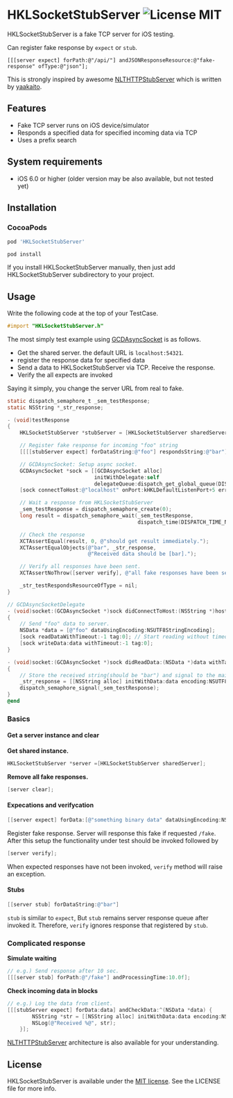 HKLSocketStubServer ![License MIT](https://go-shields.herokuapp.com/license-MIT-yellow.png) 
=================
HKLSocketStubServer is a fake TCP server for iOS testing.

Can register fake response by `expect` or `stub`.

```Objetive-C
[[[server expect] forPath:@"/api/"] andJSONResponseResource:@"fake-response" ofType:@"json"];
```

This is strongly inspired by awesome [NLTHTTPStubServer](https://github.com/yaakaito/NLTHTTPStubServer) which is written by [yaakaito](https://github.com/yaakaito).

## Features
- Fake TCP server runs on iOS device/simulator
- Responds a specified data for specified incoming data via TCP
- Uses a prefix search

## System requirements
- iOS 6.0 or higher (older version may be also available, but not tested yet)

## Installation
### CocoaPods

```ruby
pod 'HKLSocketStubServer'
```
```
pod install
```

If you install HKLSocketStubServer manually, then just add HKLSocketStubServer subdirectory to your project.


## Usage

Write the following code at the top of your TestCase.

```objective-c
#import "HKLSocketStubServer.h"
```

The most simply test example using [GCDAsyncSocket](https://github.com/robbiehanson/CocoaAsyncSocket) is as follows.

+ Get the shared server. the default URL is `localhost:54321`.
+ register the response data for specified data
+ Send a data to HKLSocketStubServer via TCP. Receive the response.
+ Verify the all expects are invoked

Saying it simply, you change the server URL from real to fake.

```objective-c
static dispatch_semaphore_t _sem_testResponse;
static NSString *_str_response;

- (void)testResponse
{
    HKLSocketStubServer *stubServer = [HKLSocketStubServer sharedServer];

    // Register fake response for incoming "foo" string
    [[[[stubServer expect] forDataString:@"foo"] respondsString:@"bar"];

    // GCDAsyncSocket: Setup async socket.
    GCDAsyncSocket *sock = [[GCDAsyncSocket alloc]
                            initWithDelegate:self
                            delegateQueue:dispatch_get_global_queue(DISPATCH_QUEUE_PRIORITY_DEFAULT, 0)];
    [sock connectToHost:@"localhost" onPort:kHKLDefaultListenPort+5 error:nil];

    // Wait a response from HKLSocketStubServer
    _sem_testResponse = dispatch_semaphore_create(0);
    long result = dispatch_semaphore_wait(_sem_testResponse,
                                          dispatch_time(DISPATCH_TIME_NOW, (int64_t)(3 * NSEC_PER_SEC)));

    // Check the response
    XCTAssertEqual(result, 0, @"should get result immediately.");
    XCTAssertEqualObjects(@"bar", _str_response,
                          @"Received data should be [bar].");

    // Verify all responses have been sent.
    XCTAssertNoThrow([server verify], @"all fake responses have been sent.");

    _str_testRespondsResourceOfType = nil;
}

// GCDAsyncSocketDelegate
- (void)socket:(GCDAsyncSocket *)sock didConnectToHost:(NSString *)host port:(uint16_t)port
{
    // Send "foo" data to server.
    NSData *data = [@"foo" dataUsingEncoding:NSUTF8StringEncoding];
    [sock readDataWithTimeout:-1 tag:0]; // Start reading without timeout
    [sock writeData:data withTimeout:-1 tag:0];
}

- (void)socket:(GCDAsyncSocket *)sock didReadData:(NSData *)data withTag:(long)tag
{
    // Store the received string(should be "bar") and signal to the main thread.
    _str_response = [[NSString alloc] initWithData:data encoding:NSUTF8StringEncoding];
    dispatch_semaphore_signal(_sem_testResponse);
}
@end
```

### Basics

#### Get a server instance and clear

**Get shared instance.**

```objective-c
HKLSocketStubServer *server =[HKLSocketStubServer sharedServer];
```

**Remove all fake responses.**

```objective-c
[server clear];
```

#### Expecations and verifycation

```objective-c
[[server expect] forData:[@"something binary data" dataUsingEncoding:NSUTF8StringEncoding]];
```

Register fake response. Server will response this fake if requested `/fake`.
After this setup the functionality under test should be invoked followed by

```objective-c
[server verify];
```

When expected responses have not been invoked, `verify` method will raise an exception.

#### Stubs

```objective-c
[[server stub] forDataString:@"bar"]
```

`stub` is similar to `expect`, But `stub` remains server response queue after invoked it.
Therefore, `verify` ignores response that registered by `stub`.

### Complicated response

**Simulate waiting**

```objective-c
// e.g.) Send response after 10 sec.
[[[server stub] forPath:@"/fake"] andProcessingTime:10.0f];
```

**Check incoming data in blocks**

```objective-c
// e.g.) Log the data from client.
[[[stubServer expect] forData:data] andCheckData:^(NSData *data) {
        NSString *str = [[NSString alloc] initWithData:data encoding:NSUTF8StringEncoding];
        NSLog(@"Received %@", str);
    }];
```

[NLTHTTPStubServer](https://github.com/yaakaito/NLTHTTPStubServer) architecture is also available for your understanding.

## License

[Apache]: http://www.apache.org/licenses/LICENSE-2.0
[MIT]: http://www.opensource.org/licenses/mit-license.php
[GPL]: http://www.gnu.org/licenses/gpl.html
[BSD]: http://opensource.org/licenses/bsd-license.php

HKLSocketStubServer is available under the [MIT license][MIT]. See the LICENSE file for more info.
